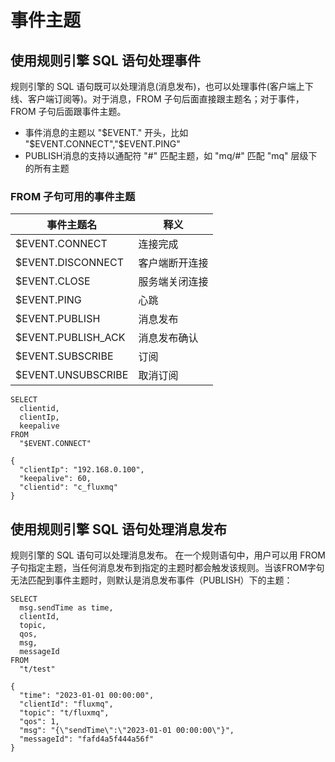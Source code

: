 # 事件主题
## 使用规则引擎 SQL 语句处理事件
规则引擎的 SQL 语句既可以处理消息(消息发布)，也可以处理事件(客户端上下线、客户端订阅等)。对于消息，FROM 子句后面直接跟主题名；对于事件，FROM 子句后面跟事件主题。
- 事件消息的主题以 "$EVENT." 开头，比如 "$EVENT.CONNECT","$EVENT.PING"
- PUBLISH消息的支持以通配符 "#" 匹配主题，如 "mq/#" 匹配 "mq" 层级下的所有主题
### FROM 子句可用的事件主题
| **事件主题名** | **释义**  |
| --- |---------|
| $EVENT.CONNECT | 连接完成    |
| $EVENT.DISCONNECT | 客户端断开连接 |
| $EVENT.CLOSE | 服务端关闭连接 |
| $EVENT.PING | 心跳      |
| $EVENT.PUBLISH | 消息发布    |
| $EVENT.PUBLISH_ACK | 消息发布确认  |
| $EVENT.SUBSCRIBE | 订阅      |
| $EVENT.UNSUBSCRIBE | 取消订阅    |
```SQL实例
SELECT
  clientid,
  clientIp,
  keepalive
FROM
  "$EVENT.CONNECT"
```
```输出
{
  "clientIp": "192.168.0.100",
  "keepalive": 60,
  "clientid": "c_fluxmq"
}
```
## 使用规则引擎 SQL 语句处理消息发布
规则引擎的 SQL 语句可以处理消息发布。 在一个规则语句中，用户可以用 FROM 子句指定主题，当任何消息发布到指定的主题时都会触发该规则。当该FROM字句无法匹配到事件主题时，则默认是消息发布事件（PUBLISH）下的主题：
```SQL实例
SELECT
  msg.sendTime as time,
  clientId,
  topic,
  qos,
  msg,
  messageId
FROM
  "t/test"
```
```输出
{
  "time": "2023-01-01 00:00:00",
  "clientId": "fluxmq",
  "topic": "t/fluxmq",
  "qos": 1,
  "msg": "{\"sendTime\":\"2023-01-01 00:00:00\"}",
  "messageId": "fafd4a5f444a56f"
}
```